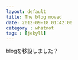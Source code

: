 ```yaml
---
layout: default
title: The blog moved
date: 2012-09-18 01:42:00
category : whatnot
tags : [jekyll]
---
```

blogを移設しました？
